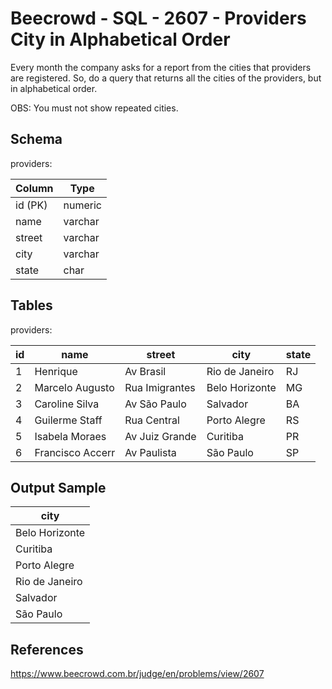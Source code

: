# Beecrowd - SQL - 2607 - Providers City in Alphabetical Order

Every month the company asks for a report from the cities that providers are registered. 
So, do a query that returns all the cities of the providers, but in alphabetical order.

OBS: You must not show repeated cities.

## Schema
providers:

| Column  | Type    |
|---------|---------|
| id (PK) | numeric |
| name    | varchar |
| street  | varchar |
| city    | varchar |
| state   | char    |


## Tables
providers:

| id  | name             | street         | city           | state |
|-----|------------------|----------------|----------------|-------|
| 1   | Henrique         | Av Brasil      | Rio de Janeiro | RJ    |
| 2   | Marcelo Augusto  | Rua Imigrantes | Belo Horizonte | MG    |
| 3   | Caroline Silva   | Av São Paulo   | Salvador       | BA    |
| 4   | Guilerme Staff   | Rua Central    | Porto Alegre   | RS    |
| 5   | Isabela Moraes   | Av Juiz Grande | Curitiba       | PR    |
| 6   | Francisco Accerr | Av Paulista    | São Paulo      | SP    |


## Output Sample

| city           |
|----------------|
| Belo Horizonte |
| Curitiba       |
| Porto Alegre   |
| Rio de Janeiro |
| Salvador       |
| São Paulo      |


## References
https://www.beecrowd.com.br/judge/en/problems/view/2607